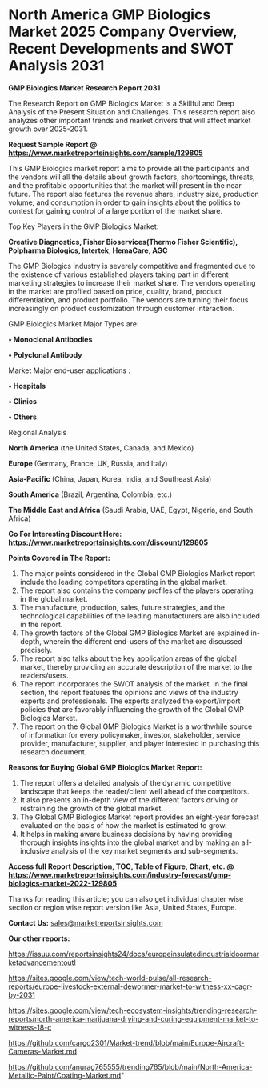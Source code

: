 # North America GMP Biologics Market 2025 Company Overview, Recent Developments and SWOT Analysis 2031

<strong>GMP Biologics Market Research Report 2031</strong>

The Research Report on GMP Biologics Market is a Skillful and Deep Analysis of the Present Situation and Challenges. This research report also analyzes other important trends and market drivers that will affect market growth over 2025-2031.

<strong>Request Sample Report @ <a href=https://www.marketreportsinsights.com/sample/129805>https://www.marketreportsinsights.com/sample/129805</a></strong>

This GMP Biologics market report aims to provide all the participants and the vendors will all the details about growth factors, shortcomings, threats, and the profitable opportunities that the market will present in the near future. The report also features the revenue share, industry size, production volume, and consumption in order to gain insights about the politics to contest for gaining control of a large portion of the market share.

Top Key Players in the GMP Biologics Market:

<strong>Creative Diagnostics, Fisher Bioservices(Thermo Fisher Scientific), Polpharma Biologics, Intertek, HemaCare, AGC</strong>

The GMP Biologics Industry is severely competitive and fragmented due to the existence of various established players taking part in different marketing strategies to increase their market share. The vendors operating in the market are profiled based on price, quality, brand, product differentiation, and product portfolio. The vendors are turning their focus increasingly on product customization through customer interaction.

GMP Biologics Market Major Types are:

<strong>• Monoclonal Antibodies

• Polyclonal Antibody</strong>

Market Major end-user applications :

<strong>• Hospitals

• Clinics

• Others</strong>

Regional Analysis

</u><strong><b>North America</b></strong> (the United States, Canada, and Mexico)

<strong><b>Europe </b></strong>(Germany, France, UK, Russia, and Italy)

<strong><b>Asia-Pacific</b></strong> (China, Japan, Korea, India, and Southeast Asia)

<strong><b>South America</b></strong> (Brazil, Argentina, Colombia, etc.)

<strong><b>The Middle East and Africa</b></strong> (Saudi Arabia, UAE, Egypt, Nigeria, and South Africa)

<strong>Go For Interesting Discount Here: <a href=https://www.marketreportsinsights.com/discount/129805>https://www.marketreportsinsights.com/discount/129805</a></strong>

<strong>Points Covered in The Report:</strong>
<ol>
  <li>The major points considered in the Global GMP Biologics Market report include the leading competitors operating in the global market.</li>
  <li>The report also contains the company profiles of the players operating in the global market.</li>
  <li>The manufacture, production, sales, future strategies, and the technological capabilities of the leading manufacturers are also included in the report.</li>
  <li>The growth factors of the Global GMP Biologics Market are explained in-depth, wherein the different end-users of the market are discussed precisely.</li>
  <li>The report also talks about the key application areas of the global market, thereby providing an accurate description of the market to the readers/users.</li>
  <li>The report incorporates the SWOT analysis of the market. In the final section, the report features the opinions and views of the industry experts and professionals. The experts analyzed the export/import policies that are favorably influencing the growth of the Global GMP Biologics Market.</li>
  <li>The report on the Global GMP Biologics Market is a worthwhile source of information for every policymaker, investor, stakeholder, service provider, manufacturer, supplier, and player interested in purchasing this research document.</li>
</ol>
<strong>Reasons for Buying Global GMP Biologics Market Report:</strong>

<ol>
  <li>The report offers a detailed analysis of the dynamic competitive landscape that keeps the reader/client well ahead of the competitors.</li>
  <li>It also presents an in-depth view of the different factors driving or restraining the growth of the global market.</li>
  <li>The Global GMP Biologics Market report provides an eight-year forecast evaluated on the basis of how the market is estimated to grow.</li>
  <li>It helps in making aware business decisions by having providing thorough insights insights into the global market and by making an all-inclusive analysis of the key market segments and sub-segments.</li>
</ol>
<strong>Access full Report Description, TOC, Table of Figure, Chart, etc. @ <a href=https://www.marketreportsinsights.com/industry-forecast/gmp-biologics-market-2022-129805>https://www.marketreportsinsights.com/industry-forecast/gmp-biologics-market-2022-129805</a></strong>


Thanks for reading this article; you can also get individual chapter wise section or region wise report version like Asia, United States, Europe.

<strong>Contact Us:</strong>
sales@marketreportsinsights.com

<strong>Our other reports:</strong>

<a href=https://issuu.com/reportsinsights24/docs/europeinsulatedindustrialdoormarketadvancementoutl>https://issuu.com/reportsinsights24/docs/europeinsulatedindustrialdoormarketadvancementoutl</a>

<a href=https://sites.google.com/view/tech-world-pulse/all-research-reports/europe-livestock-external-dewormer-market-to-witness-xx-cagr-by-2031>https://sites.google.com/view/tech-world-pulse/all-research-reports/europe-livestock-external-dewormer-market-to-witness-xx-cagr-by-2031</a>

<a href=https://sites.google.com/view/tech-ecosystem-insights/trending-research-reports/north-america-marijuana-drying-and-curing-equipment-market-to-witness-18-c>https://sites.google.com/view/tech-ecosystem-insights/trending-research-reports/north-america-marijuana-drying-and-curing-equipment-market-to-witness-18-c</a>

<a href=https://github.com/cargo2301/Market-trend/blob/main/Europe-Aircraft-Cameras-Market.md>https://github.com/cargo2301/Market-trend/blob/main/Europe-Aircraft-Cameras-Market.md</a>

<a href=https://github.com/anurag765555/trending765/blob/main/North-America-Metallic-Paint/Coating-Market.md>https://github.com/anurag765555/trending765/blob/main/North-America-Metallic-Paint/Coating-Market.md</a>"
